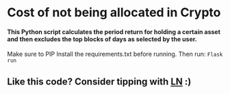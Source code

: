 # Cost of not being allocated in Crypto
#### This Python script calculates the period return for holding a certain asset and then excludes the top blocks of days as selected by the user. 

Make sure to PIP Install the requirements.txt before running. Then run:
```Flask run```

## Like this code? Consider tipping with [LN](https://tippin.me/@alphaazeta) :)

